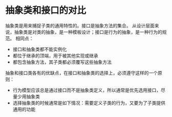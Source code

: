 # 抽象类和接口的对比
抽象类是用来捕捉子类的通用特性的。接口是抽象方法的集合。
从设计层面来说，抽象类是对类的抽象，是一种模板设计；接口是行为的抽象，是一种行为的规范。
相同点：
- 接口和抽象类都不能实例化
- 都位于继承的顶端，用于被其他实现或继承
- 都包含抽象方法，其子类都必须覆写这些抽象方法

抽象和接口类各有的优缺点，在接口和抽象类的选择上，必须遵守这样的一个原则：
- 行为模型应该总是通过接口而不是抽象类定义，所以通常是优先选用接口，尽量少用抽象类
- 选择抽象类的时候通常是如下情况：需要定义子类的行为，又要为了子类提供通用的功能
